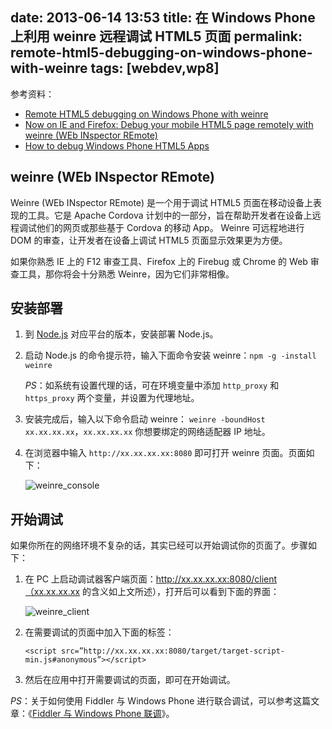 date: 2013-06-14 13:53
title: 在 Windows Phone 上利用 weinre 远程调试 HTML5 页面
permalink: remote-html5-debugging-on-windows-phone-with-weinre
tags: [webdev,wp8]
---

参考资料：

* [Remote HTML5 debugging on Windows Phone with weinre](http://blogs.windows.com/windows_phone/b/wpdev/archive/2013/06/12/remote-html5-debugging-on-windows-phone-with-weinre.aspx)
* [Now on IE and Firefox: Debug your mobile HTML5 page remotely with weinre (WEb INspector REmote)](http://msopentech.com/blog/2013/05/31/now-on-ie-and-firefox-debug-your-mobile-html5-page-remotely-with-weinre-web-inspector-remote/)
* [How to debug Windows Phone HTML5 Apps](http://www.developer.nokia.com/Community/Wiki/How_to_debug_Windows_Phone_HTML5_Apps)

## weinre (WEb INspector REmote)

Weinre (WEb INspector REmote) 是一个用于调试 HTML5 页面在移动设备上表现的工具。它是 Apache Cordova 计划中的一部分，旨在帮助开发者在设备上远程调试他们的网页或那些基于 Cordova 的移动 App。 Weinre 可远程地进行 DOM 的审查，让开发者在设备上调试 HTML5 页面显示效果更为方便。

如果你熟悉 IE 上的 F12 审查工具、Firefox 上的 Firebug 或 Chrome 的 Web 审查工具，那你将会十分熟悉 Weinre，因为它们非常相像。

## 安装部署

1.  到 [Node.js](http://nodejs.org/) 对应平台的版本，安装部署 Node.js。
2.  启动 Node.js 的命令提示符，输入下面命令安装 weinre：`npm -g -install weinre`

    *PS*：如系统有设置代理的话，可在环境变量中添加 `http_proxy` 和 `https_proxy` 两个变量，并设置为代理地址。

3.  安装完成后，输入以下命令启动 weinre： `weinre -boundHost xx.xx.xx.xx`，`xx.xx.xx.xx` 你想要绑定的网络适配器 IP 地址。
4.  在浏览器中输入 `http://xx.xx.xx.xx:8080` 即可打开 weinre 页面。页面如下：

    ![weinre_console](http://d.pr/i/qRTc.png)

## 开始调试

如果你所在的网络环境不复杂的话，其实已经可以开始调试你的页面了。步骤如下：

1.  在 PC 上启动调试器客户端页面：http://xx.xx.xx.xx:8080/client（xx.xx.xx.xx 的含义如上文所述），打开后可以看到下面的界面：

    ![weinre_client](http://d.pr/i/AvaR.png)

2.  在需要调试的页面中加入下面的标签：

        <script src=”http://xx.xx.xx.xx:8080/target/target-script-min.js#anonymous”></script>

3.  然后在应用中打开需要调试的页面，即可在开始调试。

*PS*：关于如何使用 Fiddler 与 Windows Phone 进行联合调试，可以参考这篇文章：《[Fiddler 与 Windows Phone 联调](http://scriptogr.am/blastmann/post/fiddlershare)》。
